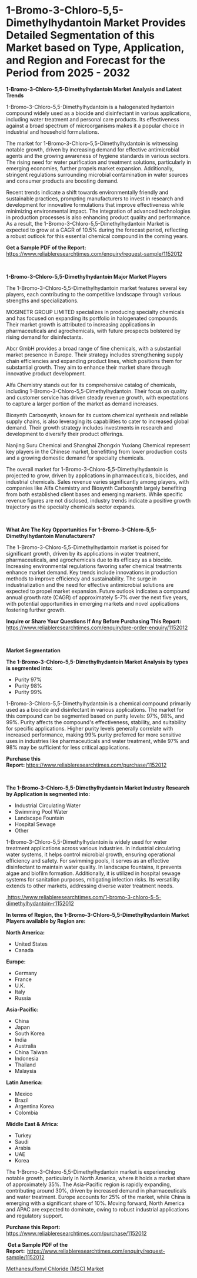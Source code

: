 <p><h1>1-Bromo-3-Chloro-5,5-Dimethylhydantoin Market Provides Detailed Segmentation of this Market based on Type, Application, and Region and Forecast for the Period from 2025 - 2032</h1></p><p><strong>1-Bromo-3-Chloro-5,5-Dimethylhydantoin Market Analysis and Latest Trends</strong></p>
<p><p>1-Bromo-3-Chloro-5,5-Dimethylhydantoin is a halogenated hydantoin compound widely used as a biocide and disinfectant in various applications, including water treatment and personal care products. Its effectiveness against a broad spectrum of microorganisms makes it a popular choice in industrial and household formulations. </p><p>The market for 1-Bromo-3-Chloro-5,5-Dimethylhydantoin is witnessing notable growth, driven by increasing demand for effective antimicrobial agents and the growing awareness of hygiene standards in various sectors. The rising need for water purification and treatment solutions, particularly in emerging economies, further propels market expansion. Additionally, stringent regulations surrounding microbial contamination in water sources and consumer products are boosting demand.</p><p>Recent trends indicate a shift towards environmentally friendly and sustainable practices, prompting manufacturers to invest in research and development for innovative formulations that improve effectiveness while minimizing environmental impact. The integration of advanced technologies in production processes is also enhancing product quality and performance. As a result, the 1-Bromo-3-Chloro-5,5-Dimethylhydantoin Market is expected to grow at a CAGR of 10.5% during the forecast period, reflecting a robust outlook for this essential chemical compound in the coming years.</p></p>
<p><strong>Get a Sample PDF of the Report:&nbsp;</strong> <a href="https://www.reliableresearchtimes.com/enquiry/request-sample/1152012?utm_campaign=2230&utm_medium=2&utm_source=Github&utm_content=ia&utm_term=04042025&utm_id=1-bromo-3-chloro-55-dimethylhydantoin">https://www.reliableresearchtimes.com/enquiry/request-sample/1152012</a></p>
<p>&nbsp;</p>
<p><strong>1-Bromo-3-Chloro-5,5-Dimethylhydantoin Major Market Players</strong></p>
<p><p>The 1-Bromo-3-Chloro-5,5-Dimethylhydantoin market features several key players, each contributing to the competitive landscape through various strengths and specializations. </p><p>MOSINETR GROUP LIMITED specializes in producing specialty chemicals and has focused on expanding its portfolio in halogenated compounds. Their market growth is attributed to increasing applications in pharmaceuticals and agrochemicals, with future prospects bolstered by rising demand for disinfectants.</p><p>Abcr GmbH provides a broad range of fine chemicals, with a substantial market presence in Europe. Their strategy includes strengthening supply chain efficiencies and expanding product lines, which positions them for substantial growth. They aim to enhance their market share through innovative product development.</p><p>Alfa Chemistry stands out for its comprehensive catalog of chemicals, including 1-Bromo-3-Chloro-5,5-Dimethylhydantoin. Their focus on quality and customer service has driven steady revenue growth, with expectations to capture a larger portion of the market as demand increases.</p><p>Biosynth Carbosynth, known for its custom chemical synthesis and reliable supply chains, is also leveraging its capabilities to cater to increased global demand. Their growth strategy includes investments in research and development to diversify their product offerings.</p><p>Nanjing Suru Chemical and Shanghai Zhongxin Yuxiang Chemical represent key players in the Chinese market, benefitting from lower production costs and a growing domestic demand for specialty chemicals.</p><p>The overall market for 1-Bromo-3-Chloro-5,5-Dimethylhydantoin is projected to grow, driven by applications in pharmaceuticals, biocides, and industrial chemicals. Sales revenue varies significantly among players, with companies like Alfa Chemistry and Biosynth Carbosynth largely benefiting from both established client bases and emerging markets. While specific revenue figures are not disclosed, industry trends indicate a positive growth trajectory as the specialty chemicals sector expands.</p></p>
<p>&nbsp;</p>
<p><strong>What Are The Key Opportunities For 1-Bromo-3-Chloro-5,5-Dimethylhydantoin Manufacturers?</strong></p>
<p><p>The 1-Bromo-3-Chloro-5,5-Dimethylhydantoin market is poised for significant growth, driven by its applications in water treatment, pharmaceuticals, and agrochemicals due to its efficacy as a biocide. Increasing environmental regulations favoring safer chemical treatments enhance market demand. Key trends include innovations in production methods to improve efficiency and sustainability. The surge in industrialization and the need for effective antimicrobial solutions are expected to propel market expansion. Future outlook indicates a compound annual growth rate (CAGR) of approximately 5-7% over the next five years, with potential opportunities in emerging markets and novel applications fostering further growth.</p></p>
<p><strong>Inquire or Share Your Questions If Any Before Purchasing This Report:</strong> <a href="https://www.reliableresearchtimes.com/enquiry/pre-order-enquiry/1152012?utm_campaign=2230&utm_medium=2&utm_source=Github&utm_content=ia&utm_term=04042025&utm_id=1-bromo-3-chloro-55-dimethylhydantoin">https://www.reliableresearchtimes.com/enquiry/pre-order-enquiry/1152012</a></p>
<p>&nbsp;</p>
<p><strong>Market Segmentation</strong></p>
<p><strong>The 1-Bromo-3-Chloro-5,5-Dimethylhydantoin Market Analysis by types is segmented into:</strong></p>
<p><ul><li>Purity 97%</li><li>Purity 98%</li><li>Purity 99%</li></ul></p>
<p><p>1-Bromo-3-Chloro-5,5-Dimethylhydantoin is a chemical compound primarily used as a biocide and disinfectant in various applications. The market for this compound can be segmented based on purity levels: 97%, 98%, and 99%. Purity affects the compound's effectiveness, stability, and suitability for specific applications. Higher purity levels generally correlate with increased performance, making 99% purity preferred for more sensitive uses in industries like pharmaceuticals and water treatment, while 97% and 98% may be sufficient for less critical applications.</p></p>
<p><strong>Purchase this Report:&nbsp;</strong><a href="https://www.reliableresearchtimes.com/purchase/1152012?utm_campaign=2230&utm_medium=2&utm_source=Github&utm_content=ia&utm_term=04042025&utm_id=1-bromo-3-chloro-55-dimethylhydantoin">https://www.reliableresearchtimes.com/purchase/1152012</a></p>
<p>&nbsp;</p>
<p><strong>The 1-Bromo-3-Chloro-5,5-Dimethylhydantoin Market Industry Research by Application is segmented into:</strong></p>
<p><ul><li>Industrial Circulating Water</li><li>Swimming Pool Water</li><li>Landscape Fountain</li><li>Hospital Sewage</li><li>Other</li></ul></p>
<p><p>1-Bromo-3-Chloro-5,5-Dimethylhydantoin is widely used for water treatment applications across various industries. In industrial circulating water systems, it helps control microbial growth, ensuring operational efficiency and safety. For swimming pools, it serves as an effective disinfectant to maintain water quality. In landscape fountains, it prevents algae and biofilm formation. Additionally, it is utilized in hospital sewage systems for sanitation purposes, mitigating infection risks. Its versatility extends to other markets, addressing diverse water treatment needs.</p></p>
<p><a href="https://www.reliableresearchtimes.com/1-bromo-3-chloro-5-5-dimethylhydantoin-r1152012?utm_campaign=2230&utm_medium=2&utm_source=Github&utm_content=ia&utm_term=04042025&utm_id=1-bromo-3-chloro-55-dimethylhydantoin">&nbsp;https://www.reliableresearchtimes.com/1-bromo-3-chloro-5-5-dimethylhydantoin-r1152012</a></p>
<p><strong>In terms of Region, the 1-Bromo-3-Chloro-5,5-Dimethylhydantoin Market Players available by Region are:</strong></p>
<p>
    <p> <strong> North America: </strong>
        <ul>
            <li>United States</li>
            <li>Canada</li>
        </ul>
        </p> 
    <p> <strong> Europe: </strong>
        <ul>
            <li>Germany</li>
            <li>France</li>
            <li>U.K.</li>
            <li>Italy</li>
            <li>Russia</li>
        </ul>
        </p> 
    <p> <strong> Asia-Pacific: </strong>
        <ul>
            <li>China</li>
            <li>Japan</li>
            <li>South Korea</li>
            <li>India</li>
            <li>Australia</li>
            <li>China Taiwan</li>
            <li>Indonesia</li>
            <li>Thailand</li>
            <li>Malaysia</li>
        </ul>
        </p> 
    <p> <strong> Latin America: </strong>
        <ul>
            <li>Mexico</li>
            <li>Brazil</li>
            <li>Argentina Korea</li>
            <li>Colombia</li>
        </ul>
        </p> 
    <p> <strong> Middle East & Africa: </strong>
        <ul>
            <li>Turkey</li>
            <li>Saudi</li>
            <li>Arabia</li>
            <li>UAE</li>
            <li>Korea</li>
        </ul>
    </p>
    </p>
<p><p>The 1-Bromo-3-Chloro-5,5-Dimethylhydantoin market is experiencing notable growth, particularly in North America, where it holds a market share of approximately 35%. The Asia-Pacific region is rapidly expanding, contributing around 30%, driven by increased demand in pharmaceuticals and water treatment. Europe accounts for 25% of the market, while China is emerging with a significant share of 10%. Moving forward, North America and APAC are expected to dominate, owing to robust industrial applications and regulatory support.</p></p>
<p><strong>Purchase this Report: </strong><a href="https://www.reliableresearchtimes.com/purchase/1152012?utm_campaign=2230&utm_medium=2&utm_source=Github&utm_content=ia&utm_term=04042025&utm_id=1-bromo-3-chloro-55-dimethylhydantoin">https://www.reliableresearchtimes.com/purchase/1152012</a></p>
<p>&nbsp;<strong>Get a Sample PDF of the Report:&nbsp;&nbsp;</strong><a href="https://www.reliableresearchtimes.com/enquiry/request-sample/1152012?utm_campaign=2230&utm_medium=2&utm_source=Github&utm_content=ia&utm_term=04042025&utm_id=1-bromo-3-chloro-55-dimethylhydantoin">https://www.reliableresearchtimes.com/enquiry/request-sample/1152012</a></p>
<p><strong></strong></p>
<p><p><a href="https://github.com/petbigbeepjn/Market-Research-Report-List-2/blob/main/methanesulfonyl-chloride-msc-market.md?utm_campaign=2230&utm_medium=2&utm_source=Github&utm_content=ia&utm_term=04042025&utm_id=1-bromo-3-chloro-55-dimethylhydantoin">Methanesulfonyl Chloride (MSC) Market</a></p></p>